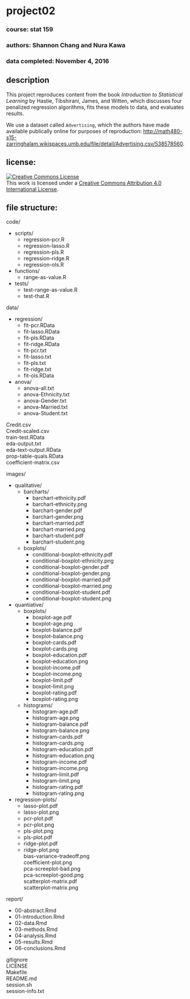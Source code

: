 # project02

### course: stat 159
### authors: Shannon Chang and Nura Kawa
### data completed: November 4, 2016


## description
This project reproduces content from the book _Introduction to Statistical Learning_ by Hastie, Tibshirani, James, and Witten, which discusses four penalized regression algorithms, fits these models to data, and evaluates results. 

We use a dataset called `Advertising`, which the authors have made available publically online for purposes of reproduction: http://math480-s15-zarringhalam.wikispaces.umb.edu/file/detail/Advertising.csv/538578560.  

## license:
<a rel="license" href="http://creativecommons.org/licenses/by/4.0/"><img alt="Creative Commons License" style="border-width:0" src="https://i.creativecommons.org/l/by/4.0/88x31.png" /></a><br />This work is licensed under a <a rel="license" href="http://creativecommons.org/licenses/by/4.0/">Creative Commons Attribution 4.0 International License</a>.


## file structure:

code/  
+ scripts/  
  + regression-pcr.R  
  + regression-lasso.R  
  + regression-pls.R  
  + regression-ridge.R  
  + regression-ols.R  
+ functions/  
  + range-as-value.R  
+ tests/  
  + test-range-as-value.R  
  + test-that.R  
  
data/
+ regression/  
  + fit-pcr.RData  
  + fit-lasso.RData  
  + fit-pls.RData  
  + fit-ridge.RData  
  + fit-pcr.txt  
  + fit-lasso.txt  
  + fit-pls.txt  
  + fit-ridge.txt  
  + fit-ols.RData  
+ anova/  
  + anova-all.txt  
  + anova-Ethnicity.txt  
  + anova-Gender.txt  
  + anova-Married.txt  
  + anova-Student.txt   
  
Credit.csv  
Credit-scaled.csv  
train-test.RData  
eda-output.txt  
eda-text-output.RData   
prop-table-quals.RData  
coefficient-matrix.csv  
  
images/   
+ qualitative/
  + barcharts/
    + barchart-ethnicity.pdf  
    + barchart-ethnicity.png  
    + barchart-gender.pdf  
    + barchart-gender.png  
    + barchart-married.pdf  
    + barchart-married.png  
    + barchart-student.pdf  
    + barchart-student.png  
  + boxplots/  
    + conditional-boxplot-ethnicity.pdf  
    + conditional-boxplot-ethnicity.png
    + conditional-boxplot-gender.pdf  
    + conditional-boxplot-gender.png 
    + conditional-boxplot-married.pdf  
    + conditional-boxplot-married.png
    + conditional-boxplot-student.pdf  
    + conditional-boxplot-student.png  
+ quantiative/  
  + boxplots/  
    +  boxplot-age.pdf  
    +  boxplot-age.png  
    +  boxplot-balance.pdf  
    +  boxplot-balance.png  
    +  boxplot-cards.pdf  
    +  boxplot-cards.png  
    +  boxplot-education.pdf
    +  boxplot-education.png
    +  boxplot-income.pdf  
    +  boxplot-income.png  
    +  boxplot-limit.pdf  
    +  boxplot-limit.png
    +  boxplot-rating.pdf  
    +  boxplot-rating.png
  + histograms/   
    +  histogram-age.pdf  
    +  histogram-age.png  
    +  histogram-balance.pdf  
    +  histogram-balance.png  
    +  histogram-cards.pdf  
    +  histogram-cards.png  
    +  histogram-education.pdf
    +  histogram-education.png
    +  histogram-income.pdf  
    +  histogram-income.png  
    +  histogram-limit.pdf  
    +  histogram-limit.png
    +  histogram-rating.pdf  
    +  histogram-rating.png
+ regression-plots/  
  + lasso-plot.pdf
  + lasso-plot.png  
  + pcr-plot.pdf  
  + pcr-plot.png  
  + pls-plot.png      
  + pls-plot.pdf    
  + ridge-plot.pdf
  + ridge-plot.png  
bias-variance-tradeoff.png  
coefficient-plot.png  
pca-screeplot-bad.png  
pca-screeplot-good.png  
scatterplot-matrix.pdf  
scatterplot-matrix.png  
  
report/
+ 00-abstract.Rmd
+ 01-introduction.Rmd
+ 02-data.Rmd
+ 03-methods.Rmd
+ 04-analysis.Rmd
+ 05-results.Rmd
+ 06-conclusions.Rmd

gitignore  
LICENSE  
Makefile   
README.md  
session.sh  
session-info.txt  
